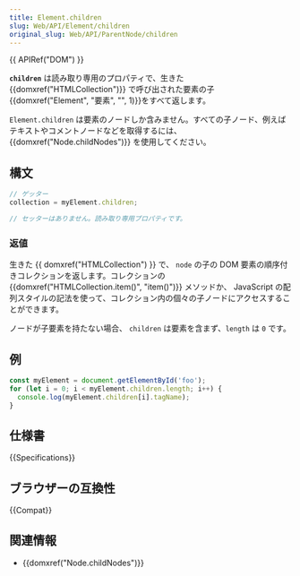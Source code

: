 ```yaml
---
title: Element.children
slug: Web/API/Element/children
original_slug: Web/API/ParentNode/children
---
```

{{ APIRef("DOM") }}

**`children`** は読み取り専用のプロパティで、生きた {{domxref("HTMLCollection")}} で呼び出された要素の子{{domxref("Element", "要素", "", 1)}}をすべて返します。

`Element.children` は要素のノードしか含みません。すべての子ノード、例えばテキストやコメントノードなどを取得するには、 {{domxref("Node.childNodes")}} を使用してください。

## 構文

```js
// ゲッター
collection = myElement.children;

// セッターはありません。読み取り専用プロパティです。
```

### 返値

生きた {{ domxref("HTMLCollection") }} で、 `node` の子の DOM 要素の順序付きコレクションを返します。コレクションの {{domxref("HTMLCollection.item()", "item()")}} メソッドか、 JavaScript の配列スタイルの記法を使って、コレクション内の個々の子ノードにアクセスすることができます。

ノードが子要素を持たない場合、 `children` は要素を含まず、`length` は `0` です。

## 例

```js
const myElement = document.getElementById('foo');
for (let i = 0; i < myElement.children.length; i++) {
  console.log(myElement.children[i].tagName);
}
```

## 仕様書

{{Specifications}}

## ブラウザーの互換性

{{Compat}}

## 関連情報

- {{domxref("Node.childNodes")}}
